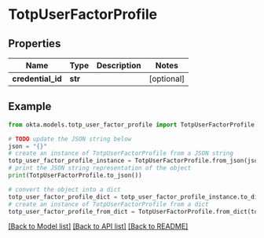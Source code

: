 # TotpUserFactorProfile


## Properties

Name | Type | Description | Notes
------------ | ------------- | ------------- | -------------
**credential_id** | **str** |  | [optional] 

## Example

```python
from okta.models.totp_user_factor_profile import TotpUserFactorProfile

# TODO update the JSON string below
json = "{}"
# create an instance of TotpUserFactorProfile from a JSON string
totp_user_factor_profile_instance = TotpUserFactorProfile.from_json(json)
# print the JSON string representation of the object
print(TotpUserFactorProfile.to_json())

# convert the object into a dict
totp_user_factor_profile_dict = totp_user_factor_profile_instance.to_dict()
# create an instance of TotpUserFactorProfile from a dict
totp_user_factor_profile_from_dict = TotpUserFactorProfile.from_dict(totp_user_factor_profile_dict)
```
[[Back to Model list]](../README.md#documentation-for-models) [[Back to API list]](../README.md#documentation-for-api-endpoints) [[Back to README]](../README.md)


